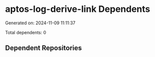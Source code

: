 # aptos-log-derive-link Dependents

Generated on: 2024-11-09 11:11:37

Total dependents: 0

## Dependent Repositories

